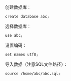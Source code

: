 创建数据库：

```mysql
create database abc;
```

选择数据库：

```mysql
use abc;
```

设置编码：

```mysql
set names utf8;
```

导入数据（注意SQL文件路径）：

```mysql
source /home/abc/abc.sql;
```

